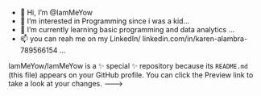 - 👋 Hi, I’m @IamMeYow
- 👀 I’m interested in Programming since i was a kid...
- 🌱 I’m currently learning basic programming and data analytics ...
- 📫 you can reah me on my LinkedIn/ linkedin.com/in/karen-alambra-789566154 ...


IamMeYow/IamMeYow is a ✨ special ✨ repository because its `README.md` (this file) appears on your GitHub profile.
You can click the Preview link to take a look at your changes.
--->

